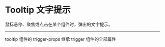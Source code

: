 # Tooltip 文字提示

鼠标悬停、聚焦或点击在某个组件时，弹出的文字提示。

---

<script setup>
import TooltipBasicUse from "./component/tooltip-basic-use.md"
import TooltipMini from "./component/tooltip-mini.md"
import TooltipPosition from "./component/tooltip-position.md"
import TooltipBg from "./component/tooltip-bg.md"
import TooltipApi from "./component/tooltip-api.md"
import TooltipTip from "./component/tooltip-tip.md"
</script>

<tooltip-basic-use />
<tooltip-mini />
<tooltip-position />
<tooltip-bg />
<yc-tag>tooltip</yc-tag> 组件的 <yc-tag>trigger-props</yc-tag> 继承 <yc-tag>trigger</yc-tag>  组件的全部属性
<tooltip-api />
<tooltip-tip />
